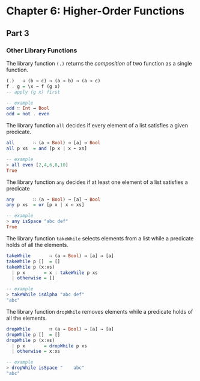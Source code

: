 # Chapter 6: Higher-Order Functions

## Part 3

### Other Library Functions
The library function `(.)` returns the *composition* of two function as a single function.

```Haskell
(.)   ∷ (b → c) → (a → b) → (a → c)
f . g = \x → f (g x)
-- apply (g x) first

-- example
odd ∷ Int → Bool
odd = not . even
```

The library function `all` decides if every element of a list satisfies a given predicate.
```Haskell
all       ∷ (a → Bool) → [a] → Bool
all p xs  = and [p x | x ← xs]

-- example
> all even [2,4,6,8,10]
True
```

The library function `any` decides if at least one element of a list satisfies a predicate
```Haskell
any       ∷ (a → Bool) → [a] → Bool
any p xs  = or [p x | x ← xs]

-- example
> any isSpace "abc def"
True
```

The library function `takeWhile` selects elements from a list while a predicate holds of all the elements.
```Haskell
takeWhile       ∷ (a → Bool) → [a] → [a]
takeWhile p []  = []
takeWhile p (x:xs)
  | p x       = x : takeWhile p xs
  | otherwise = []

-- example
> takeWhile isAlpha "abc def"
"abc"
```

The library function `dropWhile` removes elements while a predicate holds of all the elements.
```Haskell
dropWhile       ∷ (a → Bool) → [a] → [a]
dropWhile p []  = []
dropWhile p (x:xs)
  | p x       = dropWhile p xs
  | otherwise = x:xs

-- example
> dropWhile isSpace "    abc"
"abc"
```
